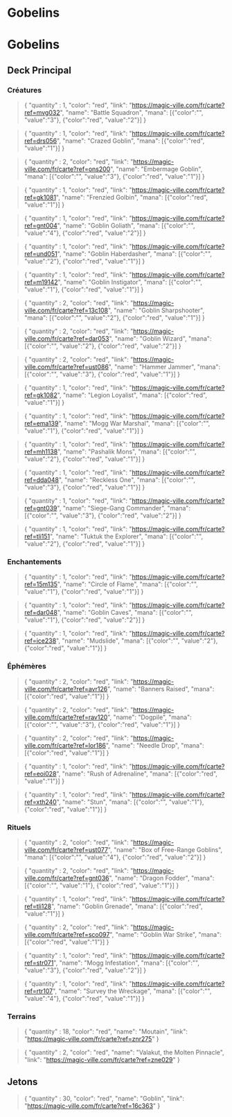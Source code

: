 # Gobelins
# Gobelins

## Deck Principal
### Créatures
> { "quantity" : 1, "color": "red", "link": "https://magic-ville.com/fr/carte?ref=mvg032", "name": "Battle Squadron", "mana": [{"color":"", "value":"3"}, {"color":"red", "value":"2"}] }

> { "quantity" : 1, "color": "red", "link": "https://magic-ville.com/fr/carte?ref=drs056", "name": "Crazed Goblin", "mana": [{"color":"red", "value":"1"}] }

> { "quantity" : 2, "color": "red", "link": "https://magic-ville.com/fr/carte?ref=ons200", "name": "Embermage Goblin", "mana": [{"color":"", "value":"3"}, {"color":"red", "value":"1"}] }

> { "quantity" : 1, "color": "red", "link": "https://magic-ville.com/fr/carte?ref=gk1081", "name": "Frenzied Golbin", "mana": [{"color":"red", "value":"1"}] }

> { "quantity" : 1, "color": "red", "link": "https://magic-ville.com/fr/carte?ref=gnt004", "name": "Goblin Goliath", "mana": [{"color":"", "value":"4"}, {"color":"red", "value":"2"}] }

> { "quantity" : 1, "color": "red", "link": "https://magic-ville.com/fr/carte?ref=und051", "name": "Goblin Haberdasher", "mana": [{"color":"", "value":"2"}, {"color":"red", "value":"1"}] }

> { "quantity" : 1, "color": "red", "link": "https://magic-ville.com/fr/carte?ref=m19142", "name": "Goblin Instigator", "mana": [{"color":"", "value":"1"}, {"color":"red", "value":"1"}] }

> { "quantity" : 2, "color": "red", "link": "https://magic-ville.com/fr/carte?ref=13c108", "name": "Goblin Sharpshooter", "mana": [{"color":"", "value":"2"}, {"color":"red", "value":"1"}] }

> { "quantity" : 2, "color": "red", "link": "https://magic-ville.com/fr/carte?ref=dar053", "name": "Goblin Wizard", "mana": [{"color":"", "value":"2"}, {"color":"red", "value":"2"}] }

> { "quantity" : 2, "color": "red", "link": "https://magic-ville.com/fr/carte?ref=ust086", "name": "Hammer Jammer", "mana": [{"color":"", "value":"3"}, {"color":"red", "value":"1"}] }

> { "quantity" : 1, "color": "red", "link": "https://magic-ville.com/fr/carte?ref=gk1082", "name": "Legion Loyalist", "mana": [{"color":"red", "value":"1"}] }

> { "quantity" : 1, "color": "red", "link": "https://magic-ville.com/fr/carte?ref=ema139", "name": "Mogg War Marshal", "mana": [{"color":"", "value":"1"}, {"color":"red", "value":"1"}] }

> { "quantity" : 1, "color": "red", "link": "https://magic-ville.com/fr/carte?ref=mh1138", "name": "Pashalik Mons", "mana": [{"color":"", "value":"2"}, {"color":"red", "value":"1"}] }

> { "quantity" : 1, "color": "red", "link": "https://magic-ville.com/fr/carte?ref=dda048", "name": "Reckless One", "mana": [{"color":"", "value":"3"}, {"color":"red", "value":"1"}] }

> { "quantity" : 1, "color": "red", "link": "https://magic-ville.com/fr/carte?ref=gnt039", "name": "Siege-Gang Commander", "mana": [{"color":"", "value":"3"}, {"color":"red", "value":"2"}] }

> { "quantity" : 1, "color": "red", "link": "https://magic-ville.com/fr/carte?ref=tli151", "name": "Tuktuk the Explorer", "mana": [{"color":"", "value":"2"}, {"color":"red", "value":"1"}] }

### Enchantements
> { "quantity" : 1, "color": "red", "link": "https://magic-ville.com/fr/carte?ref=15m135", "name": "Circle of Flame", "mana": [{"color":"", "value":"1"}, {"color":"red", "value":"1"}] }

> { "quantity" : 1, "color": "red", "link": "https://magic-ville.com/fr/carte?ref=dar048", "name": "Goblin Caves", "mana": [{"color":"", "value":"1"}, {"color":"red", "value":"2"}] }

> { "quantity" : 1, "color": "red", "link": "https://magic-ville.com/fr/carte?ref=ice238", "name": "Mudslide", "mana": [{"color":"", "value":"2"}, {"color":"red", "value":"1"}] }

### Éphémères
> { "quantity" : 2, "color": "red", "link": "https://magic-ville.com/fr/carte?ref=avr126", "name": "Banners Raised", "mana": [{"color":"red", "value":"1"}] }

> { "quantity" : 2, "color": "red", "link": "https://magic-ville.com/fr/carte?ref=rav120", "name": "Dogpile", "mana": [{"color":"", "value":"3"}, {"color":"red", "value":"1"}] }

> { "quantity" : 2, "color": "red", "link": "https://magic-ville.com/fr/carte?ref=lor186", "name": "Needle Drop", "mana": [{"color":"red", "value":"1"}] }

> { "quantity" : 1, "color": "red", "link": "https://magic-ville.com/fr/carte?ref=eoi028", "name": "Rush of Adrenaline", "mana": [{"color":"red", "value":"1"}] }

> { "quantity" : 1, "color": "red", "link": "https://magic-ville.com/fr/carte?ref=xth240", "name": "Stun", "mana": [{"color":"", "value":"1"}, {"color":"red", "value":"1"}] }

### Rituels
> { "quantity" : 2, "color": "red", "link": "https://magic-ville.com/fr/carte?ref=ust077", "name": "Box of Free-Range Goblins", "mana": [{"color":"", "value":"4"}, {"color":"red", "value":"2"}] }

> { "quantity" : 2, "color": "red", "link": "https://magic-ville.com/fr/carte?ref=gnt036", "name": "Dragon Fodder", "mana": [{"color":"", "value":"1"}, {"color":"red", "value":"1"}] }

> { "quantity" : 1, "color": "red", "link": "https://magic-ville.com/fr/carte?ref=tli128", "name": "Goblin Grenade", "mana": [{"color":"red", "value":"1"}] }

> { "quantity" : 2, "color": "red", "link": "https://magic-ville.com/fr/carte?ref=sco097", "name": "Goblin War Strike", "mana": [{"color":"red", "value":"1"}] }

> { "quantity" : 1, "color": "red", "link": "https://magic-ville.com/fr/carte?ref=str071", "name": "Mogg Infestation", "mana": [{"color":"", "value":"3"}, {"color":"red", "value":"2"}] }

> { "quantity" : 1, "color": "red", "link": "https://magic-ville.com/fr/carte?ref=rtr107", "name": "Survey the Wreckage", "mana": [{"color":"", "value":"4"}, {"color":"red", "value":"1"}] }


### Terrains
> { "quantity" : 18, "color": "red", "name": "Moutain", "link": "https://magic-ville.com/fr/carte?ref=znr275" }

> { "quantity" : 2, "color": "red", "name": "Valakut, the Molten Pinnacle", "link": "https://magic-ville.com/fr/carte?ref=zne029" }

## Jetons
> { "quantity" : 30, "color": "red", "name": "Goblin", "link": "https://magic-ville.com/fr/carte?ref=16c363" }
